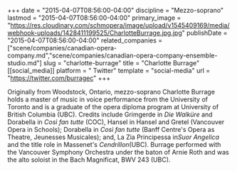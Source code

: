 +++
date = "2015-04-07T08:56:00-04:00"
discipline = "Mezzo-soprano"
lastmod = "2015-04-07T08:56:00-04:00"
primary_image = "https://res.cloudinary.com/schmopera/image/upload/v1545409169/media/webhook-uploads/1428411199525/CharlotteBurrage.jpg.jpg"
publishDate = "2015-04-07T08:56:00-04:00"
related_companies = ["scene/companies/canadian-opera-company.md","scene/companies/canadian-opera-company-ensemble-studio.md"]
slug = "charlotte-burrage"
title = "Charlotte Burrage"
[[social_media]]
platform = " Twitter"
template = "social-media"
url = "https://twitter.com/burragec"
+++

<p>
	Originally from Woodstock, Ontario, mezzo-<span class="GlossaryTerm">soprano</span> Charlotte Burrage holds a master of music in voice performance from the University of Toronto and is a graduate of the opera diploma program at University of British Columbia (UBC). Credits include Grimgerde in <em>Die Walküre</em> and Dorabella in <em>Così fan tutte</em><span class="redactor-invisible-space"> (COC),</span> Hansel in Hansel and Gretel (Vancouver Opera in Schools); Dorabella in <em>Così fan tutte</em> (Banff Centre's Opera as Theatre, Jeunesses Musicales); and, La Zia Principessa in<em>Suor Angelica</em> and the title role in Massenet's <em>Cendrillon</em>(UBC). Burrage performed with the Vancouver Symphony Orchestra under the baton of Arnie Roth and was the alto soloist in the Bach Magnificat, BWV 243 (UBC).
</p>
